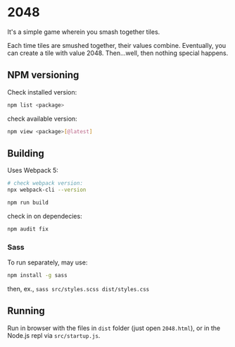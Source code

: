 # 2048

It's a simple game wherein you smash together tiles. 

Each time tiles are smushed together, their values combine. Eventually, you can create a tile with value 2048. Then...well, then nothing special happens.

## NPM versioning

Check installed version:

```bash
npm list <package>
```

check available version:

```bash
npm view <package>[@latest]
```

## Building

Uses Webpack 5:

```bash
# check webpack version:
npx webpack-cli --version

npm run build
```

check in on dependecies:

```bash
npm audit fix
```

### Sass

To run separately, may use:

```bash
npm install -g sass
```

then, ex., `sass src/styles.scss dist/styles.css`

## Running

Run in browser with the files in `dist` folder (just open `2048.html`), or in the Node.js repl via `src/startup.js`.
